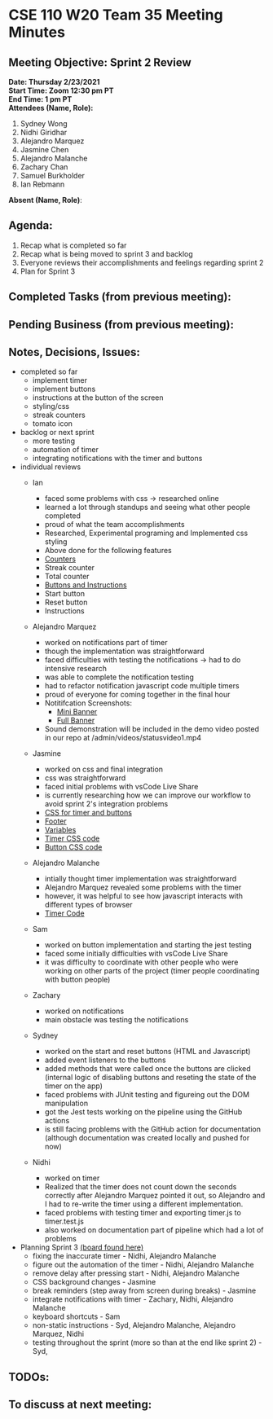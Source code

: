 # CSE 110 W20 Team 35 Meeting Minutes

## Meeting Objective: Sprint 2 Review

**Date: Thursday 2/23/2021**  
**Start Time: Zoom 12:30 pm PT**  
**End Time: 1 pm PT**  
**Attendees (Name, Role):**  
1. Sydney Wong
2. Nidhi Giridhar
3. Alejandro Marquez
4. Jasmine Chen
5. Alejandro Malanche
6. Zachary Chan
7. Samuel Burkholder
8. Ian Rebmann

**Absent (Name, Role)**:  
   
## Agenda: 
   1. Recap what is completed so far
   2. Recap what is being moved to sprint 3 and backlog
   3. Everyone reviews their accomplishments and feelings regarding sprint 2
   4. Plan for Sprint 3

## Completed Tasks (from previous meeting):

## Pending Business (from previous meeting):

## Notes, Decisions, Issues: 
  * completed so far
    * implement timer
    * implement buttons
    * instructions at the button of the screen
    * styling/css
    * streak counters
    * tomato icon
  * backlog or next sprint
    * more testing
    * automation of timer
    * integrating notifications with the timer and buttons
  * individual reviews
    * Ian
      * faced some problems with css -> researched online
      * learned a lot through standups and seeing what other people completed
      * proud of what the team accomplishments
      * Researched, Experimental programing and Implemented css styling
      * Above done for the following features 
      * [Counters](https://github.com/nidhigiridhar/cse110-w21-group35/blob/master/admin/meetings/retrospective-images/t1.PNG)
      * Streak counter 
      * Total counter
      * [Buttons and Instructions](https://github.com/nidhigiridhar/cse110-w21-group35/blob/master/admin/meetings/retrospective-images/t2.PNG)  
      * Start button 
      * Reset button 
      * Instructions 

    * Alejandro Marquez
      * worked on notifications part of timer
      * though the implementation was straightforward
      * faced difficulties with testing the notifications -> had to do intensive research
      * was able to complete the notification testing
      * had to refactor notification javascript code multiple timers
      * proud of everyone for coming together in the final hour
      * Notitifcation Screenshots:
        * [Mini Banner](https://raw.githubusercontent.com/Alex-942/CSE110-Lab2/main/Screen%20Shot%202021-02-23%20at%202.42.09%20PM.png)
        * [Full Banner](https://raw.githubusercontent.com/Alex-942/CSE110-Lab2/main/Screen%20Shot%202021-02-23%20at%202.43.09%20PM.png)
      * Sound demonstration will be included in the demo video posted in our repo at /admin/videos/statusvideo1.mp4
    * Jasmine
      * worked on css and final integration
      * css was straightforward
      * faced initial problems with vsCode Live Share
      * is currently researching how we can improve our workflow to avoid sprint 2's integration problems
      * [CSS for timer and buttons](retrospective-images/timer-css.png)
      * [Footer](retrospective-images/footer.png)
      * [Variables](retrospective-images/variables.png)
      * [Timer CSS code](retrospective-images/timer-css-code.png)
      * [Button CSS code](retrospective-images/button-css-code.png)
    * Alejandro Malanche
      * intially thought timer implementation was straightforward
      * Alejandro Marquez revealed some problems with the timer
      * however, it was helpful to see how javascript interacts with different types of browser
      * [Timer Code](retrospective-images/timer_code_1.png)
    * Sam
      * worked on button implementation and starting the jest testing
      * faced some initially difficulties with vsCode Live Share
      * it was difficulty to coordinate with other people who were working on other parts of the project (timer people coordinating with button people)
    * Zachary
      * worked on notifications
      * main obstacle was testing the notifications
    * Sydney
      * worked on the start and reset buttons (HTML and Javascript)
      * added event listeners to the buttons
      * added methods that were called once the buttons are clicked (internal logic of disabling buttons and reseting the state of the timer on the app)
      * faced problems with JUnit testing and figureing out the DOM manipulation
      * got the Jest tests working on the pipeline using the GitHub actions
      * is still facing problems with the GitHub action for documentation (although documentation was created locally and pushed for now)
    * Nidhi
      * worked on timer
      * Realized that the timer does not count down the seconds correctly after Alejandro Marquez pointed it out, so Alejandro and I had to re-write the timer using a different implementation. 
      * faced problems with testing timer and exporting timer.js to timer.test.js
      * also worked on documentation part of pipeline which had a lot of problems
  * Planning Sprint 3 [(board found here)](https://github.com/nidhigiridhar/cse110-w21-group35/projects/3)
    * fixing the inaccurate timer - Nidhi, Alejandro Malanche
    * figure out the automation of the timer - Nidhi, Alejandro Malanche
    * remove delay after pressing start - Nidhi, Alejandro Malanche
    * CSS background changes - Jasmine
    * break reminders (step away from screen during breaks) - Jasmine
    * integrate notifications with timer - Zachary, Nidhi, Alejandro Malanche
    * keyboard shortcuts - Sam
    * non-static instructions - Syd, Alejandro Malanche, Alejandro Marquez, Nidhi
    * testing throughout the sprint (more so than at the end like sprint 2) - Syd, 

## TODOs: 

## To discuss at next meeting:





  
